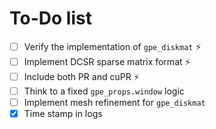 # To-Do list
- [ ] Verify the implementation of `gpe_diskmat` :zap:
- [ ] Implement DCSR sparse matrix format :zap:
- [ ] Include both PR and cuPR :zap:
- [ ] Think to a fixed `gpe_props.window` logic
- [ ] Implement mesh refinement for `gpe_diskmat`
- [x] Time stamp in logs
